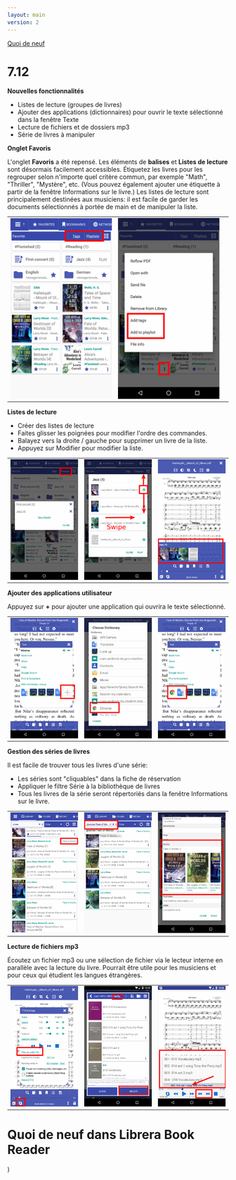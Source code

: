 ```yaml
---
layout: main
version: 2
---
```

[Quoi de neuf](/wiki/what-is-new/fr)

# 7.12

**Nouvelles fonctionnalités**

* Listes de lecture (groupes de livres)
* Ajouter des applications (dictionnaires) pour ouvrir le texte sélectionné dans la fenêtre Texte
* Lecture de fichiers et de dossiers mp3
* Série de livres à manipuler



**Onglet Favoris**

L'onglet **Favoris** a été repensé. Les éléments de **balises** et **Listes de lecture** sont désormais facilement accessibles.
Étiquetez les livres pour les regrouper selon n'importe quel critère commun, par exemple &quot;Math&quot;, &quot;Thriller&quot;, &quot;Mystère&quot;, etc. (Vous pouvez également ajouter une étiquette à partir de la fenêtre Informations sur le livre.)
Les listes de lecture sont principalement destinées aux musiciens: il est facile de garder les documents sélectionnés à portée de main et de manipuler la liste.


||||
|-|-|-|
|![](1.png)|![](2.png)||

**Listes de lecture**

* Créer des listes de lecture
* Faites glisser les poignées pour modifier l'ordre des commandes.
* Balayez vers la droite / gauche pour supprimer un livre de la liste.
* Appuyez sur Modifier pour modifier la liste.

||||
|-|-|-|
|![](4.png)|![](5.png)|![](6.png)|

**Ajouter des applications utilisateur**

Appuyez sur **+** pour ajouter une application qui ouvrira le texte sélectionné.

||||
|-|-|-|
|![](7.png)|![](8.png)|![](9.png)|

**Gestion des séries de livres**

Il est facile de trouver tous les livres d'une série:

* Les séries sont &quot;cliquables&quot; dans la fiche de réservation
* Appliquer le filtre Série à la bibliothèque de livres
* Tous les livres de la série seront répertoriés dans la fenêtre Informations sur le livre.

||||
|-|-|-|
|![](10.png)|![](11.png)|![](12.png)|

**Lecture de fichiers mp3**

Écoutez un fichier mp3 ou une sélection de fichier via le lecteur interne en parallèle avec la lecture du livre.
Pourrait être utile pour les musiciens et pour ceux qui étudient les langues étrangères.

||||
|-|-|-|
|![](13.png)|![](14.png)|![](15.png)|



# Quoi de neuf dans Librera Book Reader


)
